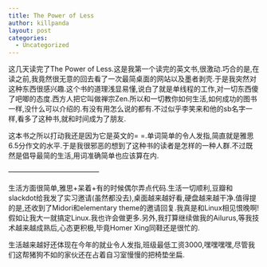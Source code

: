 ```yaml
---
title: The Power of Less
author: killpanda
layout: post
categories:
  - Uncategorized
---
```

这几天读完了The Power of Less.这是我第一个读完的英文书,很激动.巧合的是,在读之前,我竟然很无意的回去看了一次最简桌面的网站以及墨者剥壳.于是我突然对这种东西很感兴趣.这个书的道理浅显易懂,说白了就是单线程的工作,对一切东西傻了吧唧的态度.西方人把它叫做禅宗Zen.所以和一切教你如何生活,如何成功的图书一样,没什么可以介绍的.有没有用怎么说的都有.不过似乎李笑来和他的sb名字一样,看多了这种书,就和时间成为了朋友.

这本书之所以打动我还是因为它是英文的= =.单词简单的令人发指,简直就是雅思6.5分作文的水平.于是我很邪恶的想到了这种书的读者是怎样的一种人群.不过既然是倡导最简的生活,用词准确简单也应该算在内.

—————————————

生活方面很简单,雅思+呆着+有的时候偶尔弄点代码.生活一切顺利,豆瓣和slackdot给我发了实习邀请(虽然都没去),桌面越来越好看,硬盘越来越干净.值得提的是,还收到了Midori和elementary theme的邀请回复.我真是和Linux相见恨晚啊!假如让我大一就搞定Linux.我也许会做更多.另外,我打算继续做我的Ailurus,等我技术越来越成熟后,心态更积极,毕竟Homer Xing同鞋还是很忙的.

生活越来越好还体现在今年的就业令人发指,班级最低工资3000,嘿嘿嘿嘿,尽管我们这帮猪狗不如的家伙还在占着自习室慢慢的把椅垫坐扁.
